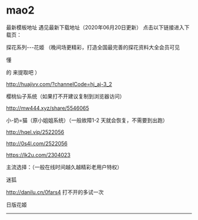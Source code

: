 # mao2
最新模板地址
遇见最新下载地址（2020年06月20日更新）
点击以下链接进入下载页：


探花系列---花姬    （晚间场更精彩，打造全国最完善的探花资料大全会员可见

懂

的 来提取吧 ）

http://huajivv.com/?channelCode=hj_aj-3_2

 

樱桃仙子系统（如果打不开建议复制到浏览器访问）

 

http://mw444.xyz/share/5546065

 

小-奶=猫（原小姐姐系统）（一般故障1-2 天就会恢复，不需要到出跑）

http://hqel.vip/2522056 

http://0s4l.com/2522056

https://lk2u.com/2304023

主流选择：（一般在线时间越久越精彩老用户特权）

迷狐

http://danilu.cn/0fars4       打不开的多试一次

 

日版花姬

 

 

 

 

------------------------------------
